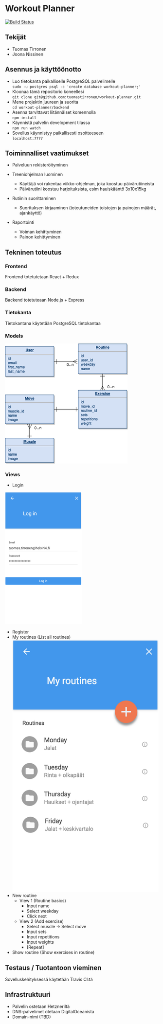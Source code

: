 # Workout Planner

[![Build Status](https://travis-ci.org/tuomastirronen/workout-planner.svg?branch=master)](https://travis-ci.org/tuomastirronen/workout-planner)

## Tekijät
* Tuomas Tirronen
* Joona Nissinen

## Asennus ja käyttöönotto
* Luo tietokanta paikalliselle PostgreSQL palvelimelle  
`sudo -u postgres psql -c 'create database workout-planner;'`
* Kloonaa tämä repositorio koneellesi  
`git clone git@github.com:tuomastirronen/workout-planner.git`
* Mene projektin juureen ja suorita  
`cd workout-planner/backend`
* Asenna tarvittavat liitännäiset komennolla  
`npm install`
* Käynnistä palvelin development tilassa  
`npm run watch`
* Sovellus käynnistyy paikallisesti osoitteeseen  
`localhost:7777`

## Toiminnalliset vaatimukset
* Palveluun rekisteröityminen
* Treeniohjelman luominen
  * Käyttäjä voi rakentaa viikko-ohjelman, joka koostuu päivärutiineista
  * Päivärutiini koostuu harjoituksista, esim hauiskääntö 3x10x15kg
  
* Rutiinin suorittaminen
  * Suorituksen kirjaaminen (toteutuneiden toistojen ja painojen määrät, ajankäyttö)
  
* Raportointi
  * Voiman kehittyminen
  * Painon kehittyminen

## Tekninen toteutus

### Frontend
Frontend totetutetaan React + Redux

### Backend
Backend totetuteaan Node.js + Express

### Tietokanta
Tietokantana käytetään PostgreSQL tietokantaa

### Models
![alt text](https://raw.githubusercontent.com/tuomastirronen/workout-planner/master/doc/database/database.png)
  
### Views
* Login
<img src="https://raw.githubusercontent.com/tuomastirronen/workout-planner/master/doc/ui-mockups/log-in.png" width="50%" height="50%">

* Register
* My routines (List all routines)
![alt text](https://raw.githubusercontent.com/tuomastirronen/workout-planner/master/doc/ui-mockups/my-routines.png)
* New routine
  * View 1 (Routine basics)
    * Input name
    * Select weekday
    * Click next
  * View 2 (Add exercise)
    * Select muscle -> Select move
    * Input sets
    * Input repetitions
    * Input weights
    * [Repeat]
* Show routine (Show exercises in routine)
  
  
## Testaus / Tuotantoon vieminen
Sovelluskehityksessä käytetään Travis CI:tä

## Infrastruktuuri
* Palvelin ostetaan Hetzneriltä
* DNS-palvelimet otetaan DigitalOceanista
* Domain-nimi (TBD)

  
